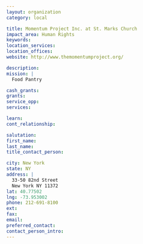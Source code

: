 ```yaml
---
layout: organization
category: local

title: Momentum Project Inc. at St. Marks Church
impact_area: Human Rights
keywords: 
location_services: 
location_offices: 
website: http://www.themomentumproject.org/

description: 
mission: |
  Food Pantry

cash_grants: 
grants: 
service_opp: 
services: 

learn: 
cont_relationship: 

salutation: 
first_name: 
last_name: 
title_contact_person: 

city: New York
state: NY
address: |
  33-50 82nd Street  
  New York NY 11372
lat: 40.77502
lng: -73.953002
phone: 212-691-8100
ext: 
fax: 
email: 
preferred_contact: 
contact_person_intro: 
---
```


